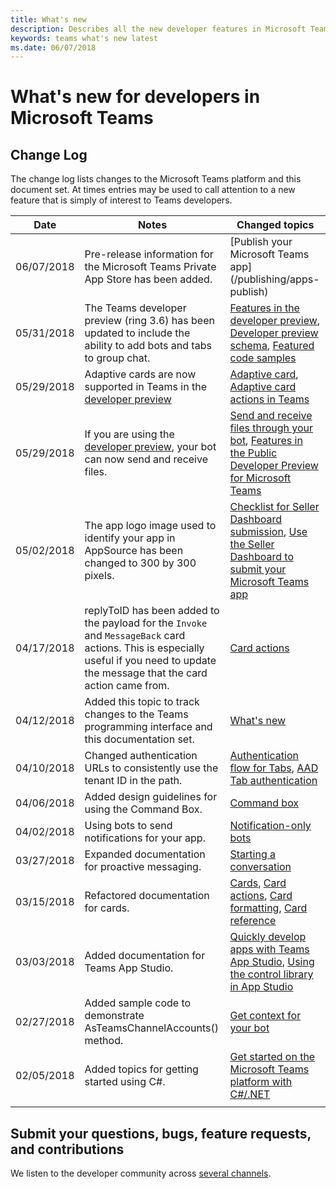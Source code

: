 ```yaml
---
title: What's new
description: Describes all the new developer features in Microsoft Teams
keywords: teams what's new latest
ms.date: 06/07/2018
---
```

# What's new for developers in Microsoft Teams

## Change Log

The change log lists changes to the Microsoft Teams platform and this document set. At times entries may be used to call attention to a new feature that is simply of interest to Teams developers.

| **Date** | **Notes** | **Changed topics** |
| - | - | - |
| 06/07/2018 | Pre-release information for the Microsoft Teams Private App Store has been added. | [Publish your Microsoft Teams app] (/publishing/apps-publish)|
| 05/31/2018 | The Teams developer preview (ring 3.6) has been updated to include the ability to add bots and tabs to group chat. | [Features in the developer preview](~/resources/dev-preview/developer-preview-features), [Developer preview schema](~/resources/schema/manifest-schema-dev-preview), [Featured code samples](~/samples/code-samples#featured)|
| 05/29/2018 | Adaptive cards are now supported in Teams in the [developer preview](~/resources/dev-preview/developer-preview-intro)  | [Adaptive card](~/concepts/cards/cards-reference#adaptive-card-supported-in-developer-preview-only), [Adaptive card actions in Teams](~/concepts/cards/cards-actions#adaptive-card-actions-supported-in-developer-preview-only) |
| 05/29/2018 | If you are using the [developer preview](~/resources/dev-preview/developer-preview-intro), your bot can now send and receive files.| [Send and receive files through your bot](~/concepts/bots/bots-files), [Features in the Public Developer Preview for Microsoft Teams](~/resources/dev-preview/developer-preview-features)|
| 05/02/2018 | The app logo image used to identify your app in AppSource has been changed to 300 by 300 pixels.| [Checklist for Seller Dashboard submission](~/publishing/office-store-checklist), [Use the Seller Dashboard to submit your Microsoft Teams app](~/publishing/office-store-guidance)|| 05/02/2018 | The app logo image used to identify your app in AppSource has been changed to 300 by 300 pixels.| [Checklist for Seller Dashboard submission](~/publishing/office-store-checklist), [Use the Seller Dashboard to submit your Microsoft Teams app](~/publishing/office-store-guidance)|| 05/02/2018 | The app logo image used to identify your app in AppSource has been changed to 300 by 300 pixels.| [Checklist for Seller Dashboard submission](~/publishing/office-store-checklist), [Use the Seller Dashboard to submit your Microsoft Teams app](~/publishing/office-store-guidance)|
| 04/17/2018 | replyToID has been added to the payload for the `Invoke` and `MessageBack` card actions. This is especially useful if you need to update the message that the card action came from. | [Card actions](~/concepts/cards/cards-actions)|
| 04/12/2018 | Added this topic to track changes to the Teams programming interface and this documentation set. | [What's new](~/whats-new)|
| 04/10/2018 | Changed authentication URLs to consistently use the tenant ID in the path. | [Authentication flow for Tabs](~/concepts/authentication/auth-flow-tab), [AAD Tab authentication](~/concepts/authentication/auth-tab-AAD)|
| 04/06/2018 | Added design guidelines for using the Command Box. |[Command box](~/resources/design/framework/command-box)|
| 04/02/2018 |Using bots to send notifications for your app. |[Notification-only bots](~/concepts/bots/bots-notification-only)|
| 03/27/2018 | Expanded documentation for proactive messaging. |[Starting a conversation](./concepts/bots/bot-conversations/bots-conv-proactive)|
|03/15/2018 | Refactored documentation for cards. |[Cards](~/concepts/cards/cards), [Card actions](~/concepts/cards/cards-actions), [Card formatting](~/concepts/cards/cards-format), [Card reference](~/concepts/cards/cards-reference)|
|03/03/2018 | Added documentation for Teams App Studio. |[Quickly develop apps with Teams App Studio](~/get-started/get-started-app-studio), [Using the control library in App Studio](~/get-started/app-studio-component-library)|
|02/27/2018 | Added sample code to demonstrate AsTeamsChannelAccounts() method. |[Get context for your bot](~/concepts/bots/bots-context)|
|02/05/2018 | Added topics for getting started using C#. |[Get started on the Microsoft Teams platform with C#/.NET](./get-started/get-started-dotnet)|
| |||

## Submit your questions, bugs, feature requests, and contributions

We listen to the developer community across [several channels](~/feedback).
